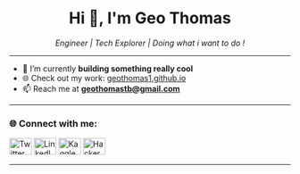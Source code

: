 <h1 align="center">Hi 👋, I'm Geo Thomas</h1>

<p align="center">
  <i> Engineer | Tech Explorer | Doing what i want to do !</i>
</p>

---

- 🚀 I’m currently **building something really cool**
- 🌐 Check out my work: [geothomas1.github.io](https://geothomas1.github.io)
- 📫 Reach me at **geothomastb@gmail.com**

---

<h3 align="left">🌐 Connect with me:</h3>
<p align="left">
  <a href="https://twitter.com/ggeothomas" target="_blank"><img src="https://raw.githubusercontent.com/rahuldkjain/github-profile-readme-generator/master/src/images/icons/Social/twitter.svg" alt="Twitter" height="30" width="40" /></a>
  <a href="https://linkedin.com/in/geo-thomas-1b1118138" target="_blank"><img src="https://raw.githubusercontent.com/rahuldkjain/github-profile-readme-generator/master/src/images/icons/Social/linked-in-alt.svg" alt="LinkedIn" height="30" width="40" /></a>
  <a href="https://kaggle.com/geothomas" target="_blank"><img src="https://raw.githubusercontent.com/rahuldkjain/github-profile-readme-generator/master/src/images/icons/Social/kaggle.svg" alt="Kaggle" height="30" width="40" /></a>
  <a href="https://www.hackerrank.com/geo_thomas" target="_blank"><img src="https://raw.githubusercontent.com/rahuldkjain/github-profile-readme-generator/master/src/images/icons/Social/hackerrank.svg" alt="HackerRank" height="30" width="40" /></a>
</p>

---
